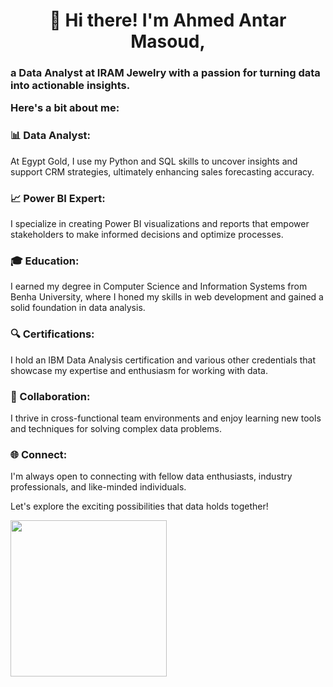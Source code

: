  <center ><h1> 👋 Hi there! I'm Ahmed Antar Masoud, </h1></center>
 
<h3> a Data Analyst at IRAM Jewelry with a passion for turning data into actionable insights.

 Here's a bit about me: </h3>

<h3>📊 Data Analyst:</h3> At Egypt Gold, I use my Python and SQL skills to uncover insights and support CRM strategies, ultimately enhancing sales forecasting accuracy.

<h3>📈 Power BI Expert:</h3> I specialize in creating Power BI visualizations and reports that empower stakeholders to make informed decisions and optimize processes.

<h3>🎓 Education:</h3> I earned my degree in Computer Science and Information Systems from Benha University, where I honed my skills in web development and gained a solid foundation in data analysis.

<h3>🔍 Certifications:</h3> I hold an IBM Data Analysis certification and various other credentials that showcase my expertise and enthusiasm for working with data.

<h3>💼 Collaboration:</h3> I thrive in cross-functional team environments and enjoy learning new tools and techniques for solving complex data problems.

<h3>🌐 Connect:</h3> I'm always open to connecting with fellow data enthusiasts, industry professionals, and like-minded individuals. 

Let's explore the exciting possibilities that data holds together!

<link href="https://www.linkedin.com/in/ahmedantar/">
  <img src="https://www.vectorlogo.zone/logos/linkedin/linkedin-ar21.svg" width='250'>
</link>
